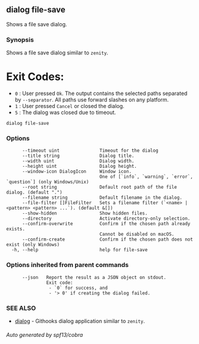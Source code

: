## dialog file-save

Shows a file save dialog.

### Synopsis

Shows a file save dialog similar to `zenity`.

# Exit Codes:

- `0` : User pressed `Ok`. The output contains the selected paths separated by
  `--separator`. All paths use forward slashes on any platform.
- `1` : User pressed `Cancel` or closed the dialog.
- `5` : The dialog was closed due to timeout.

```
dialog file-save
```

### Options

```
      --timeout uint               Timeout for the dialog
      --title string               Dialog title.
      --width uint                 Dialog width.
      --height uint                Dialog height.
      --window-icon DialogIcon     Window icon.
                                   One of [`info`, `warning`, `error`, `question`] (only Windows/Unix)
      --root string                Default root path of the file dialog. (default ".")
      --filename string            Default filename in the dialog.
      --file-filter []FileFilter   Sets a filename filter (`<name> | <pattern> <pattern> ...`). (default &[])
      --show-hidden                Show hidden files.
      --directory                  Activate directory-only selection.
      --confirm-overwrite          Confirm if the chosen path already exists.
                                   Cannot be disabled on macOS.
      --confirm-create             Confirm if the chosen path does not exist (only Windows)
  -h, --help                       help for file-save
```

### Options inherited from parent commands

```
      --json   Report the result as a JSON object on stdout.
               Exit code:
               	- `0` for success, and
               	- '> 0' if creating the dialog failed.
```

### SEE ALSO

- [dialog](dialog.md) - Githooks dialog application similar to `zenity`.

###### Auto generated by spf13/cobra
